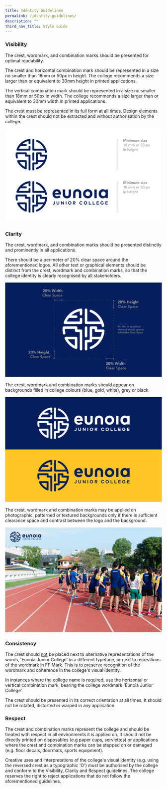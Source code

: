 ```yaml
---
title: Identity Guidelines
permalink: /identity-guidelines/
description: ""
third_nav_title: Style Guide
---
```

### Visibility

The crest, wordmark, and combination marks should be presented for optimal readability.

The crest and horizontal&nbsp;combination mark should be represented in a size no smaller than 18mm or 50px in&nbsp;height. The college recommends a size larger than or equivalent to&nbsp;30mm height in printed applications.

The vertical&nbsp;combination mark should be represented in a size no smaller than 18mm or 50px in&nbsp;width.&nbsp;The college recommends a size larger than or equivalent to&nbsp;30mm width&nbsp;in printed applications.

The crest must be&nbsp;represented&nbsp;in&nbsp;its full form at all times. Design elements within the crest should not be extracted and without authorisation by the college.

![](/images/Id-Guide-01-2.png)

### Clarity

The crest, wordmark, and combination marks should be presented distinctly and prominently in all applications.

There should be a perimeter of 20% clear space around the aforementioned logos. All other text or graphical elements should be distinct from the crest, wordmark and combination marks,&nbsp;so that the college identity is&nbsp;clearly recognised by all stakeholders.

![](/images/Id-Guide-02.png)

The crest, wordmark and combination marks should appear on backgrounds filled in college colours (blue, gold, white), grey or black.

![](/images/Id-Guide-04.png)

The crest, wordmark and combination marks may be applied on photographic, patterned or textured backgrounds only if there is sufficient clearance space and contrast between the logo and the background. 

![](/images/Id-Guide-06.jpeg)

### Consistency

The crest should&nbsp;<u>not</u>&nbsp;be placed next to alternative representations&nbsp;of the words, 'Eunoia Junior College' in a different typeface, or next to recreations of the wordmark in FF Mark. This is to preserve recognition of the wordmark and coherence in&nbsp;the college's visual identity.

In instances where the college name is required, use the horizontal or vertical combination mark, bearing the college wordmark 'Eunoia Junior College'.

The crest should be presented in its correct orientation at all times. It should not be rotated, distorted or warped in any application.

### Respect

The crest and combination marks represent the college and should be treated with respect in all environments it is applied on. It should&nbsp;not&nbsp;be directly printed&nbsp;on disposables (e.g paper cups, serviettes) or applications where the crest and combination marks can be stepped on or damaged (e.g. floor decals, doormats, sports&nbsp;equipment).

Creative uses and interpretations of the college's visual identity (e.g. using the reversed crest as a typographic 'O') must be authorised by the college and conform to&nbsp;the Visibility, Clarity and Respect guidelines. The college reserves the right to reject applications that do not follow the aforementioned guidelines.